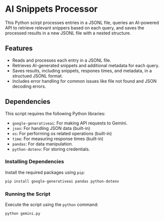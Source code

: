# AI Snippets Processor

This Python scirpt processes entries in a JSONL file, queries an AI-powered API to retrieve relevant snippers based on each query, and saves the processed results in a new JSONL file with a nested structure.

## Features

 - Reads and processes each entry in a JSONL file.
 - Retrieves AI-generated snippets and additional metadata for each query.
 - Saves results, including snippets, respones times, and metadata, in a structued JSONL format.
 - Includes error handling for common issues like file not found and JSON decoding errors.

 ## Dependencies

 This script requires the following Python libraries:

 - `google-generativeai`: For making API requests to Gemini.
 - `json`: For handling JSON data (built-in)
 - `os`: For performing os related operations (built-in)
 - `time`: For measuring response times (built-in)
 - `pandas`: For data manipulation.
 - `python-dotenv`: For storing credentials.

 ### Installing Dependencies

 Install the required packages using `pip`:

 ```bash
 pip install google-generativeai pandas python-dotenv
 ```

 ### Running the Script

 Execute the script using the `python` command:

 ```bash
 python gemini.py